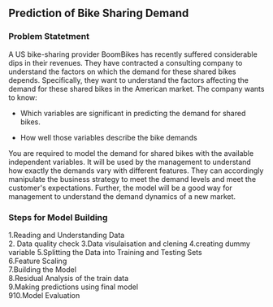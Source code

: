 ## Prediction of Bike Sharing Demand
### Problem Statetment
A US bike-sharing provider BoomBikes has recently suffered considerable dips in their revenues. They have contracted a consulting company to understand the factors on which the demand for these shared bikes depends. Specifically, they want to understand the factors affecting the demand for these shared bikes in the American market. The company wants to know:

- Which variables are significant in predicting the demand for shared bikes.  

- How well those variables describe the bike demands  

You are required to model the demand for shared bikes with the available independent variables. It will be used by the management to understand how exactly the demands vary with different features. They can accordingly manipulate the business strategy to meet the demand levels and meet the customer's expectations. Further, the model will be a good way for management to understand the demand dynamics of a new market.

### Steps for Model Building
1.Reading and Understanding Data  
2. Data quality check
3.Data visulaisation and clening
4.creating dummy variable
5.Splitting the Data into Training and Testing Sets  
6.Feature Scaling  
7.Building the Model  
8.Residual Analysis of the train data  
9.Making predictions using final model  
910.Model Evaluation
